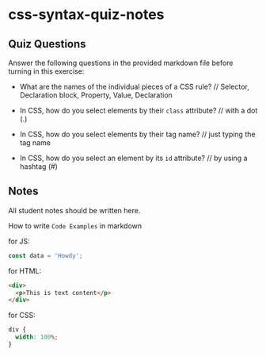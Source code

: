 # css-syntax-quiz-notes

## Quiz Questions

Answer the following questions in the provided markdown file before turning in this exercise:

- What are the names of the individual pieces of a CSS rule?
  // Selector, Declaration block, Property, Value, Declaration

- In CSS, how do you select elements by their `class` attribute?
  // with a dot (.)
- In CSS, how do you select elements by their tag name?
  // just typing the tag name
- In CSS, how do you select an element by its `id` attribute?
  // by using a hashtag (#)

## Notes

All student notes should be written here.

How to write `Code Examples` in markdown

for JS:

```javascript
const data = 'Howdy';
```

for HTML:

```html
<div>
  <p>This is text content</p>
</div>
```

for CSS:

```css
div {
  width: 100%;
}
```
